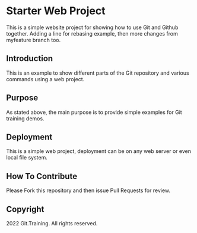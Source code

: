 # Starter Web Project

This is a simple website project for showing how to use Git and Github together. Adding a line for rebasing example, then more changes from myfeature branch too.

## Introduction

This is an example to show different parts of the Git repository and various commands using a web project.

## Purpose

As stated above, the main purpose is to provide simple examples for Git training demos.

## Deployment

This is a simple web project, deployment can be on any web server or even local file system.

## How To Contribute

Please Fork this repository and then issue Pull Requests for review.

## Copyright

2022 Git.Training. All rights reserved.